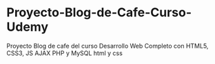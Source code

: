 # Proyecto-Blog-de-Cafe-Curso-Udemy
Proyecto Blog de cafe del curso Desarrollo Web Completo con HTML5, CSS3, JS AJAX PHP y MySQL
html y css
